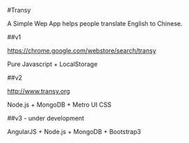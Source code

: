 #Transy

A Simple Wep App helps people translate English to Chinese.

##v1

https://chrome.google.com/webstore/search/transy

Pure Javascript + LocalStorage

##v2

http://www.transy.org

Node.js + MongoDB + Metro UI CSS

##v3 - under development

AngularJS + Node.js + MongoDB + Bootstrap3
